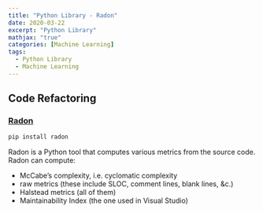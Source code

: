```yaml
---
title: "Python Library - Radon"
date: 2020-03-22
excerpt: "Python Library"
mathjax: "true"
categories: [Machine Learning]
tags:
  - Python Library
  - Machine Learning
---
```


## Code Refactoring

### [Radon](https://pypi.org/project/radon/)

```bash
pip install radon
```
Radon is a Python tool that computes various metrics from the source code. Radon can compute:

- McCabe’s complexity, i.e. cyclomatic complexity
- raw metrics (these include SLOC, comment lines, blank lines, &c.)
- Halstead metrics (all of them)
- Maintainability Index (the one used in Visual Studio)
